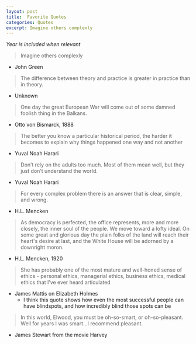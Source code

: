 ```yaml
---
layout: post
title:  Favorite Quotes
categories: Quotes
excerpt: Imagine others complexly
---
```


*Year is included when relevant*

> Imagine others complexly
* John Green

> The difference between theory and practice is greater in practice than in theory.
* Unknown

> One day the great European War will come out of some damned foolish thing in the Balkans.
* Otto von Bismarck, 1888

> The better you know a particular historical period, the harder it becomes to explain why things happened one way and not another
* Yuval Noah Harari


> Don’t rely on the adults too much. Most of them mean well, but they just don’t understand the world.
* Yuval Noah Harari

> For every complex problem there is an answer that is clear, simple, and wrong.
* H.L. Mencken

> As democracy is perfected, the office represents, more and more closely, the inner soul of the people. We move toward a lofty ideal. On some great and glorious day the plain folks of the land will reach their heart's desire at last, and the White House will be adorned by a downright moron.
* H.L. Mencken, 1920

> She has probably one of the most mature and well-honed sense of ethics - personal ethics, managerial ethics, business ethics, medical ethics that I’ve ever heard articulated
* James Mattis on Elizabeth Holmes
  * I think this quote shows how even the most successful people can have blindspots, and how incredibly blind those spots can be

>  In this world, Elwood, you must be oh-so-smart, or oh-so-pleasant. Well for years I was smart...I recommend pleasant.
* James Stewart from the movie Harvey
